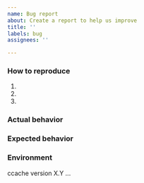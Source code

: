 ```yaml
---
name: Bug report
about: Create a report to help us improve
title: ''
labels: bug
assignees: ''

---
```


### How to reproduce ###
<!-- Steps to reproduce the behavior: -->

1. 
2. 
3. 

### Actual behavior ###
<!-- What happened? -->



### Expected behavior ###
<!-- What did you expect to happen? -->



### Environment ###
<!-- Which ccache version and (if applicable) compiler, OS, file system, -->
<!-- etc., did you use? -->

ccache version X.Y
...

